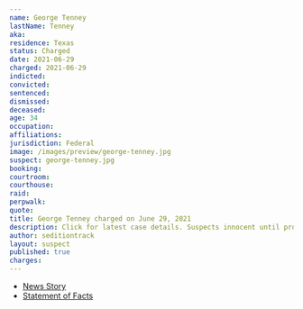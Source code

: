 ```yaml
---
name: George Tenney
lastName: Tenney
aka:
residence: Texas
status: Charged
date: 2021-06-29
charged: 2021-06-29
indicted:
convicted:
sentenced:
dismissed:
deceased:
age: 34
occupation:
affiliations:
jurisdiction: Federal
image: /images/preview/george-tenney.jpg
suspect: george-tenney.jpg
booking:
courtroom:
courthouse:
raid:
perpwalk:
quote:
title: George Tenney charged on June 29, 2021
description: Click for latest case details. Suspects innocent until proven guilty.
author: seditiontrack
layout: suspect
published: true
charges:
---
```

- [News Story](https://www.postandcourier.com/news/south-carolina-men-charged-in-riot-at-u-s-capitol/article_defc5150-d907-11eb-997d-9353862128d9.html)
- [Statement of Facts](https://www.justice.gov/usao-dc/case-multi-defendant/file/1412476/download)
